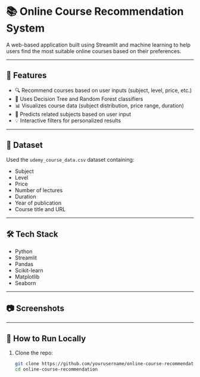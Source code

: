 # 📚 Online Course Recommendation System

A web-based application built using Streamlit and machine learning to help users find the most suitable online courses based on their preferences.

---

## 🚀 Features

- 🔍 Recommend courses based on user inputs (subject, level, price, etc.)
- 🌲 Uses Decision Tree and Random Forest classifiers
- 📊 Visualizes course data (subject distribution, price range, duration)
- 🧠 Predicts related subjects based on user input
- 💡 Interactive filters for personalized results

---

## 📁 Dataset

Used the `udemy_course_data.csv` dataset containing:
- Subject
- Level
- Price
- Number of lectures
- Duration
- Year of publication
- Course title and URL

---

## 🛠️ Tech Stack

- Python
- Streamlit
- Pandas
- Scikit-learn
- Matplotlib
- Seaborn

---

## 📷 Screenshots

<Insert screenshots of the app UI and visualizations here>

---

## 🔧 How to Run Locally

1. Clone the repo:
   ```bash
   git clone https://github.com/yourusername/online-course-recommendation.git
   cd online-course-recommendation

